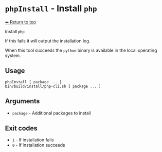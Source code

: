 
# `phpInstall` - Install `php`

[⬅ Return to top](index.md)

Install `php`

If this fails it will output the installation log.

When this tool succeeds the `python` binary is available in the local operating system.

## Usage

    phpInstall [ package ... ]
    bin/build/install/php-cli.sh [ package ... ]

## Arguments

- `package` - Additional packages to install

## Exit codes

- `1` - If installation fails
- `0` - If installation succeeds

